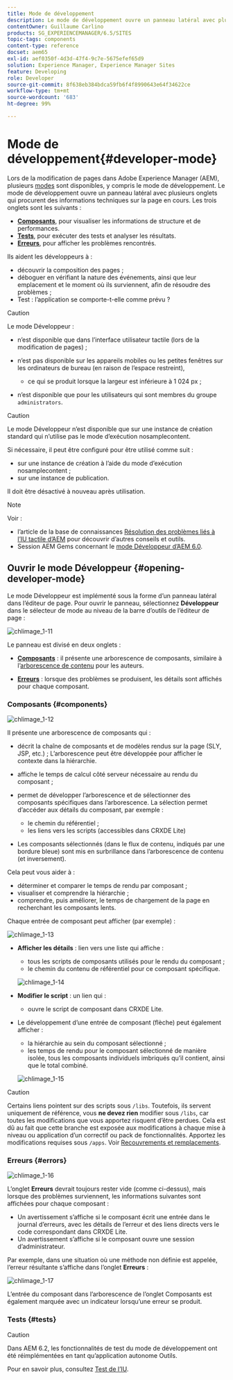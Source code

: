 ```yaml
---
title: Mode de développement
description: Le mode de développement ouvre un panneau latéral avec plusieurs onglets qui procurent au développeur ou à la développeuse des informations sur la page en cours.
contentOwner: Guillaume Carlino
products: SG_EXPERIENCEMANAGER/6.5/SITES
topic-tags: components
content-type: reference
docset: aem65
exl-id: aef0350f-4d3d-47f4-9c7e-5675efef65d9
solution: Experience Manager, Experience Manager Sites
feature: Developing
role: Developer
source-git-commit: 8f638eb384bdca59fb6f4f8990643e64f34622ce
workflow-type: tm+mt
source-wordcount: '683'
ht-degree: 99%

---
```


# Mode de développement{#developer-mode}

Lors de la modification de pages dans Adobe Experience Manager (AEM), plusieurs [modes](/help/sites-authoring/author-environment-tools.md#modestouchoptimizedui) sont disponibles, y compris le mode de développement. Le mode de développement ouvre un panneau latéral avec plusieurs onglets qui procurent des informations techniques sur la page en cours. Les trois onglets sont les suivants :

* **[Composants](#components)**, pour visualiser les informations de structure et de performances.
* **[Tests](#tests)**, pour exécuter des tests et analyser les résultats.
* **[Erreurs](#errors)**, pour afficher les problèmes rencontrés.

Ils aident les développeurs à :

* découvrir la composition des pages ;
* déboguer en vérifiant la nature des événements, ainsi que leur emplacement et le moment où ils surviennent, afin de résoudre des problèmes ;
* Test : l’application se comporte-t-elle comme prévu ?

>[!CAUTION]
>
>Le mode Développeur :
>
>* n’est disponible que dans l’interface utilisateur tactile (lors de la modification de pages) ;
>* n’est pas disponible sur les appareils mobiles ou les petites fenêtres sur les ordinateurs de bureau (en raison de l’espace restreint),
>
>   * ce qui se produit lorsque la largeur est inférieure à 1 024 px ;
>* n’est disponible que pour les utilisateurs qui sont membres du groupe `administrators`.

>[!CAUTION]
>
>Le mode Développeur n’est disponible que sur une instance de création standard qui n’utilise pas le mode d’exécution nosamplecontent.
>
>Si nécessaire, il peut être configuré pour être utilisé comme suit :
>
>* sur une instance de création à l’aide du mode d’exécution nosamplecontent ;
>* sur une instance de publication.
>
>Il doit être désactivé à nouveau après utilisation.

>[!NOTE]
>
>Voir :
>
>* l’article de la base de connaissances [Résolution des problèmes liés à l’IU tactile d’AEM](https://experienceleague.adobe.com/fr/docs/experience-cloud-kcs/kbarticles/ka-16935) pour découvrir d’autres conseils et outils.
>* Session AEM Gems concernant le [mode Développeur d’AEM 6.0](https://experienceleague.adobe.com/docs/events/experience-manager-gems-recordings/gems2014/aem-developer-mode.html?lang=fr).
>

## Ouvrir le mode Développeur {#opening-developer-mode}

Le mode Développeur est implémenté sous la forme d’un panneau latéral dans l’éditeur de page. Pour ouvrir le panneau, sélectionnez **Développeur** dans le sélecteur de mode au niveau de la barre d’outils de l’éditeur de page :

![chlimage_1-11](assets/chlimage_1-11.png)

Le panneau est divisé en deux onglets :

* **[Composants](/help/sites-developing/developer-mode.md#components)** : il présente une arborescence de composants, similaire à l’[arborescence de contenu](/help/sites-authoring/author-environment-tools.md#content-tree) pour les auteurs.

* **[Erreurs](/help/sites-developing/developer-mode.md#errors)** : lorsque des problèmes se produisent, les détails sont affichés pour chaque composant.

### Composants {#components}

![chlimage_1-12](assets/chlimage_1-12.png)

Il présente une arborescence de composants qui :

* décrit la chaîne de composants et de modèles rendus sur la page (SLY, JSP, etc.) ; L’arborescence peut être développée pour afficher le contexte dans la hiérarchie.
* affiche le temps de calcul côté serveur nécessaire au rendu du composant ;
* permet de développer l’arborescence et de sélectionner des composants spécifiques dans l’arborescence. La sélection permet d’accéder aux détails du composant, par exemple :

   * le chemin du référentiel ;
   * les liens vers les scripts (accessibles dans CRXDE Lite)

* Les composants sélectionnés (dans le flux de contenu, indiqués par une bordure bleue) sont mis en surbrillance dans l’arborescence de contenu (et inversement).

Cela peut vous aider à :

* déterminer et comparer le temps de rendu par composant ;
* visualiser et comprendre la hiérarchie ;
* comprendre, puis améliorer, le temps de chargement de la page en recherchant les composants lents.

Chaque entrée de composant peut afficher (par exemple) :

![chlimage_1-13](assets/chlimage_1-13.png)

* **Afficher les détails** : lien vers une liste qui affiche :

   * tous les scripts de composants utilisés pour le rendu du composant ;
   * le chemin du contenu de référentiel pour ce composant spécifique.

  ![chlimage_1-14](assets/chlimage_1-14.png)

* **Modifier le script** : un lien qui :

   * ouvre le script de composant dans CRXDE Lite.

* Le développement d’une entrée de composant (flèche) peut également afficher :

   * la hiérarchie au sein du composant sélectionné ;
   * les temps de rendu pour le composant sélectionné de manière isolée, tous les composants individuels imbriqués qu’il contient, ainsi que le total combiné.

  ![chlimage_1-15](assets/chlimage_1-15.png)

>[!CAUTION]
>
>Certains liens pointent sur des scripts sous `/libs`. Toutefois, ils servent uniquement de référence, vous **ne devez rien** modifier sous `/libs`, car toutes les modifications que vous apportez risquent d’être perdues. Cela est dû au fait que cette branche est exposée aux modifications à chaque mise à niveau ou application d’un correctif ou pack de fonctionnalités. Apportez les modifications requises sous `/apps`. Voir [Recouvrements et remplacements](/help/sites-developing/overlays.md).

### Erreurs {#errors}

![chlimage_1-16](assets/chlimage_1-16.png)

L’onglet **Erreurs** devrait toujours rester vide (comme ci-dessus), mais lorsque des problèmes surviennent, les informations suivantes sont affichées pour chaque composant :

* Un avertissement s’affiche si le composant écrit une entrée dans le journal d’erreurs, avec les détails de l’erreur et des liens directs vers le code correspondant dans CRXDE Lite.
* Un avertissement s’affiche si le composant ouvre une session d’administrateur.

Par exemple, dans une situation où une méthode non définie est appelée, l’erreur résultante s’affiche dans l’onglet **Erreurs** :

![chlimage_1-17](assets/chlimage_1-17.png)

L’entrée du composant dans l’arborescence de l’onglet Composants est également marquée avec un indicateur lorsqu’une erreur se produit.

### Tests {#tests}

>[!CAUTION]
>
>Dans AEM 6.2, les fonctionnalités de test du mode de développement ont été réimplémentées en tant qu’application autonome Outils.
>
>Pour en savoir plus, consultez [Test de l’IU](/help/sites-developing/hobbes.md).
